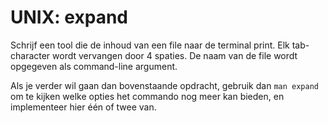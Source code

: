 # UNIX: expand

Schrijf een tool die de inhoud van een file naar de terminal print. Elk tab-character wordt vervangen door 4 spaties. De naam van de file wordt opgegeven als command-line argument.

Als je verder wil gaan dan bovenstaande opdracht, gebruik dan `man expand` om te kijken welke opties het commando nog meer kan bieden, en implementeer hier één of twee van.

